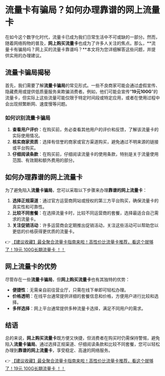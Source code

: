 # 流量卡有骗局？如何办理靠谱的网上流量卡

在如今这个数字化时代，流量卡已成为我们日常生活中不可或缺的一部分。然而，随着网络购物的普及，**网上购买流量卡**也成为了许多人关注的焦点。那么，**流量卡有骗局吗？网上买的流量卡靠谱吗？**本文将为您详细解答这些问题，并提供实用的办理建议。

## 流量卡骗局揭秘

首先，我们需要了解**流量卡骗局**的常见形式。一些不良商家可能会通过虚假宣传、隐藏费用或提供低质量服务来欺骗消费者。例如，他们可能会宣传“**19元100G**”的流量卡，但实际上这些流量可能仅限于特定时间段或特定应用，或者在使用过程中会出现频繁断网、速度慢等问题。

### 如何识别流量卡骗局

1. **查看用户评价**：在购买前，务必查看其他用户的评价和反馈，了解该流量卡的实际使用情况。
2. **核实商家资质**：选择有信誉的商家或官方渠道购买，避免通过不明来源的链接或平台购买。
3. **仔细阅读条款**：在购买前，仔细阅读流量卡的使用条款，特别是关于流量使用范围、有效期和额外费用的部分。

## 如何办理靠谱的网上流量卡

为了避免陷入**流量卡骗局**，您可以采取以下步骤来办理**靠谱的网上流量卡**：

1. **选择正规渠道**：通过官方运营商网站或授权的第三方平台购买，确保流量卡的真实性和可靠性。
2. **比较不同套餐**：在选择流量卡时，比较不同运营商的套餐，选择最适合自己需求的流量卡。
3. **关注促销活动**：许多运营商会定期推出促销活动，关注这些活动可以帮助您以更低的价格获得更优质的流量卡。

👉 [【建议收藏】最全聚合流量卡指南来啦！高性价比流量卡推荐，看这个就够了！19元 100G长期流量卡 ！！](https://bit.ly/Liuliangka)

## 网上流量卡的优势

尽管存在一些**流量卡骗局**，但**网上购买流量卡**也有其独特的优势：

- **便捷性**：无需亲自前往营业厅，只需在线下单即可轻松办理。
- **价格透明**：在线平台通常提供详细的套餐信息和价格，方便用户进行比较和选择。
- **多样选择**：网上平台通常提供多种流量卡选择，满足不同用户的需求。

## 结语

总的来说，**网上购买流量卡**既方便又快捷，但消费者在购买时仍需保持警惕，避免陷入**流量卡骗局**。通过选择正规渠道、仔细阅读条款和比较不同套餐，您可以轻松办理到**靠谱的网上流量卡**，享受稳定、高速的网络服务。

👉 [【建议收藏】最全聚合流量卡指南来啦！高性价比流量卡推荐，看这个就够了！19元 100G长期流量卡 ！！](https://bit.ly/Liuliangka)